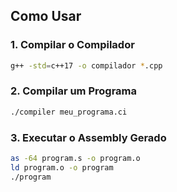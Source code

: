 ## Como Usar

### 1. Compilar o Compilador
```bash
g++ -std=c++17 -o compilador *.cpp
```

### 2. Compilar um Programa
```bash
./compiler meu_programa.ci
```

### 3. Executar o Assembly Gerado
```bash
as -64 program.s -o program.o
ld program.o -o program
./program
```
